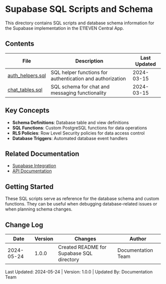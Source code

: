 # Supabase SQL Scripts and Schema

This directory contains SQL scripts and database schema information for the Supabase implementation in the E11EVEN Central App.

## Contents

| File | Description | Last Updated |
|------|-------------|--------------|
| [auth_helpers.sql](./auth_helpers.sql) | SQL helper functions for authentication and authorization | 2024-03-15 |
| [chat_tables.sql](./chat_tables.sql) | SQL schema for chat and messaging functionality | 2024-03-15 |

## Key Concepts

- **Schema Definitions**: Database table and view definitions
- **SQL Functions**: Custom PostgreSQL functions for data operations
- **RLS Policies**: Row Level Security policies for data access control
- **Database Triggers**: Automated database event handlers

## Related Documentation

- [Supabase Integration](../SUPABASE_INTEGRATION.md)
- [API Documentation](../../api/API_DOCUMENTATION.md)

## Getting Started

These SQL scripts serve as reference for the database schema and custom functions. They can be useful when debugging database-related issues or when planning schema changes.

## Change Log

| Date | Version | Changes | Author |
|------|---------|---------|--------|
| 2024-05-24 | 1.0.0 | Created README for Supabase SQL directory | Documentation Team |

Last Updated: 2024-05-24 | Version: 1.0.0 | Updated By: Documentation Team 